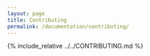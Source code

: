 ```yaml
---
layout: page
title: Contributing
permalink: /documentation/contributing/
---
```


{% include_relative ../../CONTRIBUTING.md %}